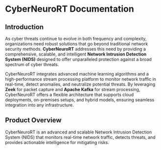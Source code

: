 # CyberNeuroRT Documentation

## Introduction

As cyber threats continue to evolve in both frequency and complexity, organizations need robust solutions that go beyond traditional network security methods. **CyberNeuroRT** addresses this need by providing a comprehensive, scalable, and intelligent **Network Intrusion Detection System (NIDS)** designed to offer unparalleled protection against a broad spectrum of cyber threats.

CyberNeuroRT integrates advanced machine learning algorithms and a high-performance stream processing platform to monitor network traffic in real-time, detect anomalies, and neutralize potential threats. By leveraging **Zeek** for packet capture and **Apache Kafka** for stream processing, CyberNeuroRT offers a flexible architecture that supports cloud deployments, on-premises setups, and hybrid models, ensuring seamless integration into any infrastructure.

## Product Overview

CyberNeuroRT is an advanced and scalable Network Intrusion Detection System (NIDS) that monitors real-time network traffic, detects threats, and provides actionable intelligence for mitigating risks.
